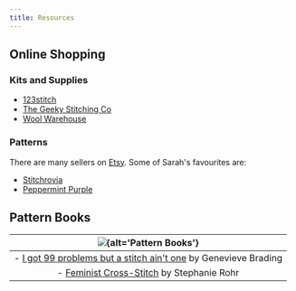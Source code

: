 ```yaml
---
title: Resources
---
```


## Online Shopping

### Kits and Supplies

- [123stitch](https://www.123stitch.com/)
- [The Geeky Stitching Co](https://thegeekystitchingco.com/)
- [Wool Warehouse](https://www.woolwarehouse.co.uk/)

### Patterns

There are many sellers on [Etsy](https://www.etsy.com/uk/).
Some of Sarah's favourites are:

- [Stitchrovia](https://www.etsy.com/uk/shop/Stitchrovia)
- [Peppermint Purple](https://www.etsy.com/uk/shop/PeppermintPurple)

## Pattern Books

| ![](fig/resources/CrossStitchBooks.jpg){alt='Pattern Books'} | 
| :-------------------: |
| \- [I got 99 problems but a stitch ain't one](https://www.amazon.co.uk/Got-Problems-but-Stitch-Aint/dp/1784722359) by Genevieve Brading                    | 
| \- [Feminist Cross-Stitch](https://www.amazon.co.uk/Feminist-Cross-Stitch-Bold-Fierce-Patterns-ebook/dp/B07FMKRNYJ/ref=sr_1_1?crid=2LK06V9W851SB&keywords=feminist+cross+stitch&qid=1585328415&s=books&sprefix=feminist+cr%2Cstripbooks%2C157&sr=1-1) by Stephanie Rohr                    | 




